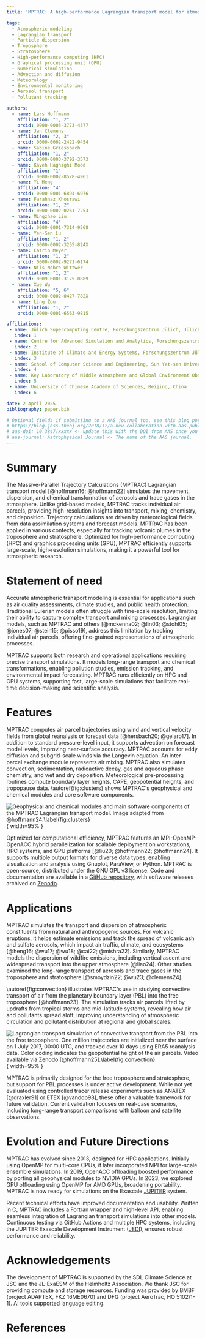 ```yaml
---
title: 'MPTRAC: A high-performance Lagrangian transport model for atmospheric air parcel dispersion'

tags:
  - Atmospheric modeling
  - Lagrangian transport
  - Particle dispersion
  - Troposphere
  - Stratosphere
  - High-performance computing (HPC)
  - Graphical processing unit (GPU)
  - Numerical simulation
  - Advection and diffusion
  - Meteorology
  - Environmental monitoring
  - Aerosol transport
  - Pollutant tracking

authors:
  - name: Lars Hoffmann
    affiliation: "1, 2"
    orcid: 0000-0003-3773-4377
  - name: Jan Clemens
    affiliation: "2, 3"
    orcid: 0000-0002-2422-9454
  - name: Sabine Griessbach
    affiliation: "1, 2"
    orcid: 0000-0003-3792-3573
  - name: Kaveh Haghighi Mood
    affiliation: "1"
    orcid: 0000-0002-8578-4961
  - name: Yi Heng
    affiliation: "4"
    orcid: 0000-0001-6894-6976
  - name: Farahnaz Khosrawi
    affiliation: "1, 2"
    orcid: 0000-0002-0261-7253
  - name: Mingzhao Liu
    affiliation: "4"
    orcid: 0000-0001-7314-9568
  - name: Yen-Sen Lu
    affiliation: "1, 2"
    orcid: 0000-0002-3255-824X
  - name: Catrin Meyer
    affiliation: "1, 2"
    orcid: 0000-0002-9271-6174
  - name: Nils Nobre Wittwer
    affiliation: "1, 2"
    orcid: 0009-0001-3175-0889
  - name: Xue Wu
    affiliation: "5, 6"
    orcid: 0000-0002-0427-782X
  - name: Ling Zou
    affiliation: "1, 2"
    orcid: 0000-0001-6563-9815

affiliations:
 - name: Jülich Supercomputing Centre, Forschungszentrum Jülich, Jülich, Germany
   index: 1
 - name: Centre for Advanced Simulation and Analytics, Forschungszentrum Jülich, Jülich, Germany
   index: 2
 - name: Institute of Climate and Energy Systems, Forschungszentrum Jülich, Jülich, Germany
   index: 3
 - name: School of Computer Science and Engineering, Sun Yat-sen University, Guangzhou, China
   index: 4
 - name: Key Laboratory of Middle Atmosphere and Global Environment Observation, Institute of Atmospheric Physics, Chinese Academy of Sciences, Beijing, China
   index: 5
 - name: University of Chinese Academy of Sciences, Beijing, China
   index: 6

date: 2 April 2025
bibliography: paper.bib

# Optional fields if submitting to a AAS journal too, see this blog post:
# https://blog.joss.theoj.org/2018/12/a-new-collaboration-with-aas-publishing
# aas-doi: 10.3847/xxxxx <- update this with the DOI from AAS once you know it.
# aas-journal: Astrophysical Journal <- The name of the AAS journal.
---
```


# Summary

The Massive-Parallel Trajectory Calculations (MPTRAC) Lagrangian transport model [@hoffmann16; @hoffmann22] simulates the movement, dispersion, and chemical transformation of aerosols and trace gases in the atmosphere. Unlike grid-based models, MPTRAC tracks individual air parcels, providing high-resolution insights into transport, mixing, chemistry, and deposition. Trajectory calculations are driven by meteorological fields from data assimilation systems and forecast models. MPTRAC has been applied in various contexts, especially for tracking volcanic plumes in the troposphere and stratosphere. Optimized for high-performance computing (HPC) and graphics processing units (GPU), MPTRAC efficiently supports large-scale, high-resolution simulations, making it a powerful tool for atmospheric research.

# Statement of need

Accurate atmospheric transport modeling is essential for applications such as air quality assessments, climate studies, and public health protection. Traditional Eulerian models often struggle with fine-scale resolution, limiting their ability to capture complex transport and mixing processes. Lagrangian models, such as MPTRAC and others [@mckenna02; @lin03; @stohl05; @jones07; @stein15; @pisso19], address this limitation by tracking individual air parcels, offering fine-grained representations of atmospheric processes.

MPTRAC supports both research and operational applications requiring precise transport simulations. It models long-range transport and chemical transformations, enabling pollution studies, emission tracking, and environmental impact forecasting. MPTRAC runs efficiently on HPC and GPU systems, supporting fast, large-scale simulations that facilitate real-time decision-making and scientific analysis.

# Features

MPTRAC computes air parcel trajectories using wind and vertical velocity fields from global reanalysis or forecast data [@hersbach20; @gelaro17]. In addition to standard pressure-level input, it supports advection on forecast model levels, improving near-surface accuracy. MPTRAC accounts for eddy diffusion and subgrid-scale winds via the Langevin equation. An inter-parcel exchange module represents air mixing. MPTRAC also simulates convection, sedimentation, radioactive decay, gas and aqueous phase chemistry, and wet and dry deposition. Meteorological pre-processing routines compute boundary layer heights, CAPE, geopotential heights, and tropopause data. \autoref{fig:clusters} shows MPTRAC's geophysical and chemical modules and core software components.

![Geophysical and chemical modules and main software components of the MPTRAC Lagrangian transport model. Image adapted from @hoffmann24.\label{fig:clusters}](clusters.png){ width=95% }

Optimized for computational efficiency, MPTRAC features an MPI-OpenMP-OpenACC hybrid parallelization for scalable deployment on workstations, HPC systems, and GPU platforms [@liu20; @hoffmann22; @hoffmann24]. It supports multiple output formats for diverse data types, enabling visualization and analysis using Gnuplot, ParaView, or Python. MPTRAC is open-source, distributed under the GNU GPL v3 license. Code and documentation are available in a [GitHub repository](https://github.com/slcs-jsc/mptrac), with software releases archived on [Zenodo](https://doi.org/10.5281/zenodo.4400597).

# Applications

MPTRAC simulates the transport and dispersion of atmospheric constituents from natural and anthropogenic sources. For volcanic eruptions, it helps estimate emissions and track the spread of volcanic ash and sulfate aerosols, which impact air traffic, climate, and ecosystems [@heng16; @wu17; @wu18; @cai22; @mishra22]. Similarly, MPTRAC models the dispersion of wildfire emissions, including vertical ascent and widespread transport into the upper atmosphere [@liao24]. Other studies examined the long-range transport of aerosols and trace gases in the troposphere and stratosphere [@smoydzin22; @wu23; @clemens24].

\autoref{fig:convection} illustrates MPTRAC's use in studying convective transport of air from the planetary boundary layer (PBL) into the free troposphere [@hoffmann23]. The simulation tracks air parcels lifted by updrafts from tropical storms and mid-latitude systems, revealing how air and pollutants spread aloft, improving understanding of atmospheric circulation and pollutant distribution at regional and global scales.

![Lagrangian transport simulation of convective transport from the PBL into the free troposphere. One million trajectories are initialized near the surface on 1 July 2017, 00:00 UTC, and tracked over 10 days using ERA5 reanalysis data. Color coding indicates the geopotential height of the air parcels. Video available via Zenodo [@hoffmann25].\label{fig:convection}](convection.png){ width=95% }

MPTRAC is primarily designed for the free troposphere and stratosphere, but support for PBL processes is under active development. While not yet evaluated using controlled tracer release experiments such as ANATEX [@draxler91] or ETEX [@vandop98], these offer a valuable framework for future validation. Current validation focuses on real-case scenarios, including long-range transport comparisons with balloon and satellite observations.

# Evolution and Future Directions

MPTRAC has evolved since 2013, designed for HPC applications. Initially using OpenMP for multi-core CPUs, it later incorporated MPI for large-scale ensemble simulations. In 2019, OpenACC offloading boosted performance by porting all geophysical modules to NVIDIA GPUs. In 2023, we explored GPU offloading using OpenMP for AMD GPUs, broadening portability. MPTRAC is now ready for simulations on the Exascale [JUPITER](https://www.fz-juelich.de/en/ias/jsc/jupiter) system.

Recent technical efforts have improved documentation and usability. Written in C, MPTRAC includes a Fortran wrapper and high-level API, enabling seamless integration of Lagrangian transport simulations into other models. Continuous testing via GitHub Actions and multiple HPC systems, including the JUPITER Exascale Development Instrument ([JEDI](https://www.fz-juelich.de/en/ias/jsc/systems/supercomputers/jedi)), ensures robust performance and reliability.

# Acknowledgements

The development of MPTRAC is supported by the SDL Climate Science at JSC and the JL-ExaESM of the Helmholtz Association. We thank JSC for providing compute and storage resources. Funding was provided by BMBF (project ADAPTEX, FKZ 16ME0670) and DFG (project AeroTrac, HO 5102/1-1). AI tools supported language editing.

# References
